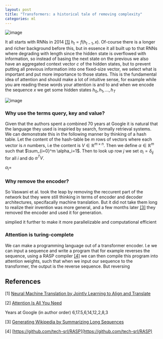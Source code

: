 ```yaml
---
layout: post
title: "Transformers: a historical tale of removing complexity"
categories: ml
---
```

![image](https://github.com/fiskrt/minima/assets/43207511/94be79bd-de02-4f6f-91c3-48530583f10e)

It all starts with RNNs in 2014 [[1]](#1) $h_t=f(h_{t-1}, x)$. Of-course there is a longer and richer background before this, but in essence it all built up to that RNNs where degrading with length since the hidden state is overflowed with information, so instead of basing the next state on the previous we also have an aggregated context vector $c$ of the hidden states, but to prevent putting all previous information into one fixed-size vector, we select what is important and put more importance to those states. This is the fundamental idea of attention and should make a lot of intuitive sense, for example while you are reading these words your attention is  and to  and when we encode the sequence $x$ we get some hidden states $h_0, h_1, \ldots, h_T$

![image](https://github.com/fiskrt/blog/assets/43207511/d5f7d344-d12d-4329-898c-f1fd033d6d35)

### Why use the terms query, key and value?
Given that the authors spent a combined 70 years at Google it is natural that the language they used is inspiried by search, formally retrieval systems.
We can demonstrate this in the following manner by thinking of a hash table. Let the content of the hash-table be $m$ rows of vectors where each vector is $n$ numbers, i.e the content is $V\in\mathbb{R}^{m\times n}$. Then we define $\alpha\in\mathbb{R}^m$ such that $\sum_{i=0}^m \alpha_i=1$. Then to look up row $j$ we set $\alpha_i=\delta_{ij}$ for all $i$ and do $\alpha^TV$.

$\alpha_i=$

### Why remove the encoder?
So Vaswani et al. took the leap by removing the reccurent part of the network but they were still thinking in terms of encoder and decoder architectures, specifacally machine translation. But it did not take them long to realize their invention was more general, and a few months later [[3]](#3) they removed the encoder and used it for generation.

simplied it further to make it more parallelizable and computational efficient 

### Attention is turing-complete
We can make a programming language out of a transformer encoder. I.e we can input a sequence and write a program that for example reverses the sequence, using a RASP compiler [[4]](#4) we can then compile this program into attention weights, such that when we input our sequence to the transformer, the output is the reverse sequence. But reversing 

## References
<a id="1">[1]</a> 
[Neural Machine Translation by Jointly Learning to Align and Translate](https://arxiv.org/abs/1409.0473)

<a id="2">[2]</a> 
[Attention Is All You Need](https://arxiv.org/abs/1706.03762)

Years at Google (in author order) 6,17.5,6,14,12,2,8,3

<a id="3">[3]</a> 
[Generating Wikipedia by Summarizing Long Sequences](https://arxiv.org/abs/1801.10198)

<a id="4">[4]</a> 
[https://github.com/tech-srl/RASP](https://github.com/tech-srl/RASP)

